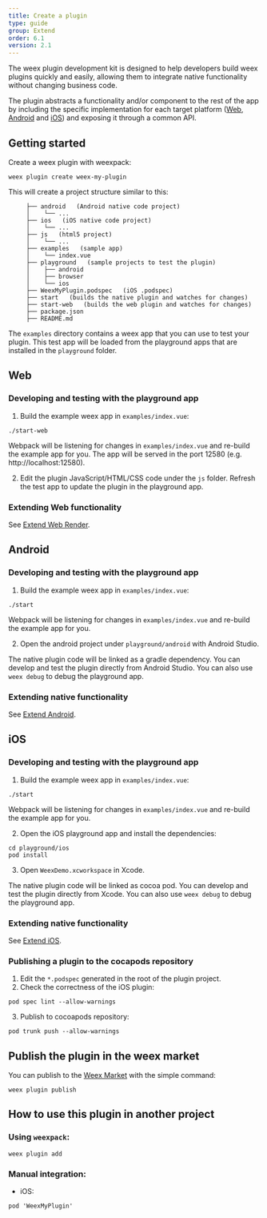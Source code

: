 ```yaml
---
title: Create a plugin
type: guide
group: Extend
order: 6.1
version: 2.1
---
```


The weex plugin development kit is designed to help developers build weex plugins quickly and easily, allowing them to integrate native functionality without changing business code.

The plugin abstracts a functionality and/or component to the rest of the app by including the specific implementation for each target platform ([Web](#web), [Android](#android) and [iOS](#ios)) and exposing it through a common API.

## Getting started

Create a weex plugin with weexpack:
```
weex plugin create weex-my-plugin
```
This will create a project structure similar to this:
```
     ├── android   (Android native code project)
     │    └── ...
     ├── ios   (iOS native code project)
     │    └── ...
     ├── js   (html5 project)
     │    └── ...
     ├── examples   (sample app)
     │    └── index.vue
     ├── playground   (sample projects to test the plugin)
     │    ├── android
     │    ├── browser
     │    └── ios
     ├── WeexMyPlugin.podspec   (iOS .podspec)
     ├── start   (builds the native plugin and watches for changes)
     ├── start-web   (builds the web plugin and watches for changes)
     ├── package.json
     ├── README.md
  ```

The `examples` directory contains a weex app that you can use to test your plugin. This test app will be loaded from the playground apps that are installed in the `playground` folder.

## Web

### Developing and testing with the playground app
1. Build the example weex app in `examples/index.vue`:
  ```
  ./start-web
  ```
  Webpack will be listening for changes in `examples/index.vue` and re-build the example app for you. The app will be served in the port 12580 (e.g. http://localhost:12580).

2. Edit the plugin JavaScript/HTML/CSS code under the `js` folder. Refresh the test app to update the plugin in the playground app.

### Extending Web functionality
See [Extend Web Render](./extend-web-render.html).

## Android

### Developing and testing with the playground app
1. Build the example weex app in `examples/index.vue`:
  ```
  ./start
  ```
  Webpack will be listening for changes in `examples/index.vue` and re-build the example app for you.

2. Open the android project under `playground/android` with Android Studio.

  The native plugin code will be linked as a gradle dependency. You can develop and test the plugin directly from Android Studio. You can also use `weex debug` to debug the playground app.

### Extending native functionality
See [Extend Android](./extend-android.html).

## iOS

### Developing and testing with the playground app
1. Build the example weex app in `examples/index.vue`:
  ```
  ./start
  ```
  Webpack will be listening for changes in `examples/index.vue` and re-build the example app for you.

2. Open the iOS playground app and install the dependencies:
  ```
  cd playground/ios
  pod install
  ```
3. Open `WeexDemo.xcworkspace` in Xcode.

  The native plugin code will be linked as cocoa pod. You can develop and test the plugin directly from Xcode. You can also use `weex debug` to debug the playground app.

### Extending native functionality
See [Extend iOS](./extend-ios.html).

### Publishing a plugin to the cocapods repository
1. Edit the `*.podspec` generated in the root of the plugin project.
2. Check the correctness of the iOS plugin:
  ```
  pod spec lint --allow-warnings
  ```
3. Publish to cocoapods repository:
  ```
  pod trunk push --allow-warnings
  ```

## Publish the plugin in the weex market
You can publish to the [Weex Market](../tools/market.html) with the simple command:
```
weex plugin publish
```

## How to use this plugin in another project
### Using `weexpack`:
```
weex plugin add
```

### Manual integration:
- iOS:
```
pod 'WeexMyPlugin'
```
